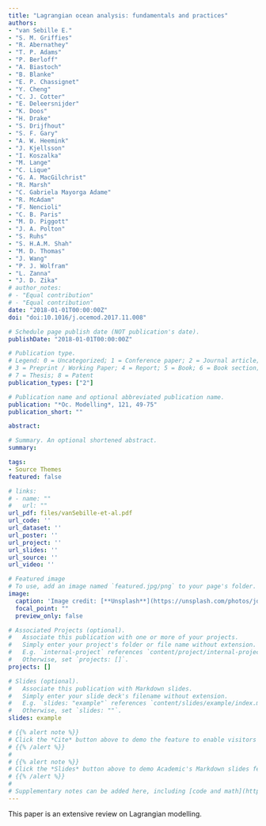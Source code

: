 ```yaml
---
title: "Lagrangian ocean analysis: fundamentals and practices"
authors:
- "van Sebille E." 
- "S. M. Griffies" 
- "R. Abernathey" 
- "T. P. Adams" 
- "P. Berloff" 
- "A. Biastoch" 
- "B. Blanke" 
- "E. P. Chassignet" 
- "Y. Cheng" 
- "C. J. Cotter" 
- "E. Deleersnijder" 
- "K. Doos" 
- "H. Drake" 
- "S. Drijfhout" 
- "S. F. Gary" 
- "A. W. Heemink" 
- "J. Kjellsson" 
- "I. Koszalka" 
- "M. Lange" 
- "C. Lique" 
- "G. A. MacGilchrist" 
- "R. Marsh" 
- "C. Gabriela Mayorga Adame" 
- "R. McAdam" 
- "F. Nencioli" 
- "C. B. Paris"
- "M. D. Piggott" 
- "J. A. Polton" 
- "S. Ruhs" 
- "S. H.A.M. Shah" 
- "M. D. Thomas" 
- "J. Wang" 
- "P. J. Wolfram" 
- "L. Zanna" 
- "J. D. Zika"
# author_notes:
# - "Equal contribution"
# - "Equal contribution"
date: "2018-01-01T00:00:00Z"
doi: "doi:10.1016/j.ocemod.2017.11.008"

# Schedule page publish date (NOT publication's date).
publishDate: "2018-01-01T00:00:00Z"

# Publication type.
# Legend: 0 = Uncategorized; 1 = Conference paper; 2 = Journal article;
# 3 = Preprint / Working Paper; 4 = Report; 5 = Book; 6 = Book section;
# 7 = Thesis; 8 = Patent
publication_types: ["2"]

# Publication name and optional abbreviated publication name.
publication: "*Oc. Modelling*, 121, 49-75"
publication_short: ""

abstract: 

# Summary. An optional shortened abstract.
summary: 

tags:
- Source Themes
featured: false

# links:
# - name: ""
#   url: ""
url_pdf: files/vanSebille-et-al.pdf
url_code: ''
url_dataset: ''
url_poster: ''
url_project: ''
url_slides: ''
url_source: ''
url_video: ''

# Featured image
# To use, add an image named `featured.jpg/png` to your page's folder. 
image:
  caption: 'Image credit: [**Unsplash**](https://unsplash.com/photos/jdD8gXaTZsc)'
  focal_point: ""
  preview_only: false

# Associated Projects (optional).
#   Associate this publication with one or more of your projects.
#   Simply enter your project's folder or file name without extension.
#   E.g. `internal-project` references `content/project/internal-project/index.md`.
#   Otherwise, set `projects: []`.
projects: []

# Slides (optional).
#   Associate this publication with Markdown slides.
#   Simply enter your slide deck's filename without extension.
#   E.g. `slides: "example"` references `content/slides/example/index.md`.
#   Otherwise, set `slides: ""`.
slides: example

# {{% alert note %}}
# Click the *Cite* button above to demo the feature to enable visitors to import publication metadata into their reference management software.
# {{% /alert %}}
# 
# {{% alert note %}}
# Click the *Slides* button above to demo Academic's Markdown slides feature.
# {{% /alert %}}
# 
# Supplementary notes can be added here, including [code and math](https://sourcethemes.com/academic/docs/writing-markdown-latex/).
---
```

<script type='text/javascript' src='https://d1bxh8uas1mnw7.cloudfront.net/assets/embed.js'></script>
<div class='altmetric-embed' data-badge-type='1' data-doi="10.1016/j.ocemod.2017.11.008"></div>

This paper is an extensive review on Lagrangian modelling.
